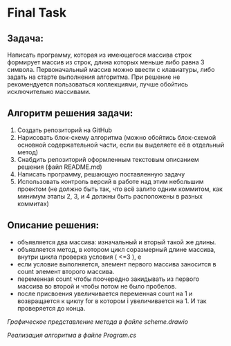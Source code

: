 # Final Task
## Задача:
Написать программу, которая из имеющегося массива строк формирует массив из строк, длина которых меньше либо равна 3 символа. Первоначальный массив можно ввести с клавиатуры, либо задать на старте выполнения алгоритма. При решение не рекомендуется пользоваться коллекциями, лучше обойтись исключительно массивами.

## Алгоритм решения задачи:
1. Создать репозиторий на GitHub
2. Нарисовать блок-схему алгоритма (можно обойтись блок-схемой основной содержательной части, если вы выделяете её в отдельный метод)
3. Снабдить репозиторий оформленным текстовым описанием решения (файл README.md)
4. Написать программу, решающую поставленную задачу
5. Использовать контроль версий в работе над этим небольшим проектом (не должно быть так, что всё залито одним коммитом, как минимум этапы 2, 3, и 4 должны быть расположены в разных коммитах)

## Описание решения:
* объявляется два массива: изначальный и вторый такой же длины. 
* объявляется метод, в котором цикл соразмерный длине массива, внутри цикла проверка условия ( <=3 ), е
* если условие выполняется, элемент первого массива заносится в count элемент второго массива. 
* переменная count чтобы поочередно закидывать из первого массива во второй и чтобы потом не было пробелов. 
* после присвоения увеличивается переменная count на 1 и возвращается к циклу for в котором i увеличивается на 1. И так проверяется до конца.

*Графическое представление метода в файле scheme.drawio*

*Реализация алгоритма в файле Program.cs*